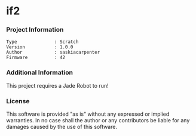 if2
================



### Project Information
```
Type              : Scratch
Version           : 1.0.0
Author            : saskiacarpenter
Firmware          : 42
```

### Additional Information
This project requires a Jade Robot to run!

### License
This software is provided "as is" without any expressed or implied warranties.  In no case shall the author or any contributors be liable for any damages caused by the use of this software.

